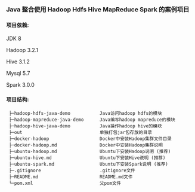 ### Java 整合使用 Hadoop Hdfs Hive MapReduce Spark 的案例项目

#### 项目依赖:
  JDK 8
  
  Hadoop 3.2.1
  
  Hive 3.1.2
  
  Mysql 5.7
  
  Spark 3.0.0

#### 项目结构:
 ```
  ├─hadoop-hdfs-java-demo           Java访问hadoop hdfs的模块
  ├─hadoop-mapreduce-java-demo      Java编写hadoop mapreduce的模块
  ├─hadoop-hive-java-demo           Java操作hadoop hive的模块
  ├─out                             单独打包jar包存放的目录
  ├─docker-hadoop                   Docker中安装Hadoop集群文件目录
  ├─docker-hadoop.md                Docker中安装Hadoop集群说明
  ├─ubuntu-hadoop.md                Ubuntu下安装Hadoop说明 (推荐)
  ├─ubuntu-hive.md                  Ubuntu下安装Hive说明 (推荐)
  ├─ubuntu-spark.md                 Ubuntu下安装Spark说明 (推荐)
  ├─.gitignore                      .gitignore文件
  ├─README.md                       README.md文件
  └─pom.xml                         父pom文件
 ```
